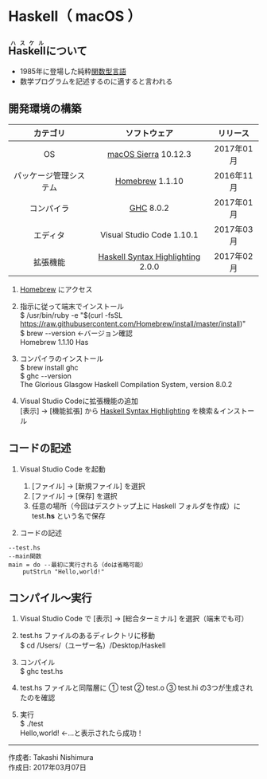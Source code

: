 # Haskell（ macOS ）

## <ruby>Haskell<rt>ハスケル</rt></ruby>について

* 1985年に登場した純粋[関数型言語](http://bit.ly/1KTmmNW)
* 数学プログラムを記述するのに適すると言われる

## 開発環境の構築

|カテゴリ|ソフトウェア|リリース|
|:--:|:--:|:--:|
|OS|[macOS Sierra](https://ja.wikipedia.org/wiki/MacOS_Sierra) 10.12.3|2017年01月|
|パッケージ管理システム|[Homebrew](http://bit.ly/2mr4lzk) 1.1.10|2016年11月|
|コンパイラ| [GHC](https://www.haskell.org/ghc/) 8.0.2|2017年01月|
|エディタ|Visual Studio Code 1.10.1|2017年03月|
|拡張機能|[Haskell Syntax Highlighting](http://bit.ly/2l6sqMc) 2.0.0|2017年02月|

1. [Homebrew](https://brew.sh/index_ja.html) にアクセス
1. 指示に従って端末でインストール  
    $ /usr/bin/ruby -e "$(curl -fsSL https://raw.githubusercontent.com/Homebrew/install/master/install)"  
    $ brew --version ←バージョン確認  
    Homebrew 1.1.10
Has
1. コンパイラのインストール  
    $ brew install ghc  
    $ ghc --version  
    The Glorious Glasgow Haskell Compilation System, version 8.0.2

1. Visual Studio Codeに拡張機能の追加  
    [表示] → [機能拡張] から [Haskell Syntax Highlighting](http://bit.ly/2l6sqMc) を検索＆インストール

## コードの記述

1. Visual Studio Code を起動
    1. [ファイル] → [新規ファイル] を選択
    1. [ファイル] → [保存] を選択
    1. 任意の場所（今回はデスクトップ上に Haskell フォルダを作成）に test<b>.hs</b> という名で保存

1. コードの記述
```
--test.hs
--main関数
main = do --最初に実行される（doは省略可能）
    putStrLn "Hello,world!"
```

## コンパイル〜実行

1. Visual Studio Code で [表示] → [総合ターミナル] を選択（端末でも可）

1. test.hs ファイルのあるディレクトリに移動  
$ cd /Users/（ユーザー名）/Desktop/Haskell

1. コンパイル  
$ ghc test.hs

1. test.hs ファイルと同階層に ① test ② test.o ③ test.hi の3つが生成されたのを確認

1. 実行  
$ ./test  
Hello,world! ←…と表示されたら成功！

***
作成者: Takashi Nishimura  
作成日: 2017年03月07日
